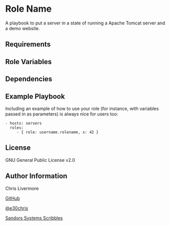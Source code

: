 Role Name
=========

A playbook to put a server in a state of running a Apache Tomcat server and a demo website.

Requirements
------------


Role Variables
--------------


Dependencies
------------


Example Playbook
----------------

Including an example of how to use your role (for instance, with variables passed in as parameters) is always nice for users too:

    - hosts: servers
      roles:
         - { role: username.rolename, x: 42 }

License
-------

GNU General Public License v2.0

Author Information
------------------

Chris Livermore

[GitHub](https://github.com/e30chris)

[@e30chris](https://twitter.com/e30chris)

[Sandors Systems Scribbles](http://sandorsscribbl.es/)
